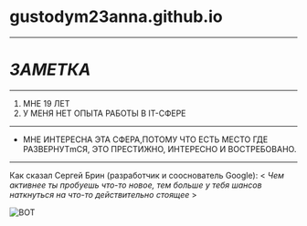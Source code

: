 # gustodym23anna.github.io
**********************
#  ***ЗАМЕТКА***
**************************
1. МНЕ 19 ЛЕТ
2. У МЕНЯ НЕТ ОПЫТА РАБОТЫ В IT-СФЕРЕ
*********************************

* МНЕ ИНТЕРЕСНА ЭТА СФЕРА,ПОТОМУ ЧТО ЕСТЬ МЕСТО ГДЕ РАЗВЕРНУТmСЯ, ЭТО ПРЕСТИЖНО, ИНТЕРЕСНО И ВОСТРЕБОВАНО.
******************************
 Как сказал Сергей Брин (разработчик и сооснователь Google): 
< *Чем активнее ты пробуешь что-то новое,  тем больше у тебя шансов наткнуться на что-то действительно стоящее* >

![ВОТ](http://ej.by/files/365/576/It.jpg)

